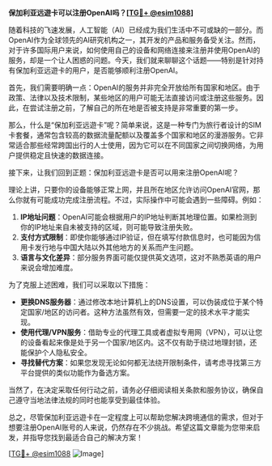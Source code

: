 **保加利亚远遊卡可以注册OpenAI吗？[[TG💪+ @esim1088](https://t.me/s/esim1088)]**

随着科技的飞速发展，人工智能（AI）已经成为我们生活中不可或缺的一部分。而OpenAI作为全球领先的AI研究机构之一，其开发的产品和服务备受关注。然而，对于许多国际用户来说，如何使用自己的设备和网络连接来注册并使用OpenAI的服务，却是一个让人困惑的问题。今天，我们就来聊聊这个话题——特别是针对持有保加利亚远遊卡的用户，是否能够顺利注册OpenAI。

首先，我们需要明确一点：OpenAI的服务并非完全开放给所有国家和地区。由于政策、法律以及技术限制，某些地区的用户可能无法直接访问或注册这些服务。因此，在尝试注册之前，了解自己的所在地是否被支持是非常重要的第一步。

那么，什么是“保加利亚远遊卡”呢？简单来说，这是一种专门为旅行者设计的SIM卡套餐，通常包含较高的数据流量配额以及覆盖多个国家和地区的漫游服务。它非常适合那些经常跨国出行的人士使用，因为它可以在不同国家之间切换网络，为用户提供稳定且快速的数据连接。

接下来，让我们回到正题：保加利亚远遊卡是否可以用来注册OpenAI呢？

理论上讲，只要你的设备能够正常上网，并且所在地区允许访问OpenAI官网，那么你就有可能成功完成注册流程。不过，实际操作中可能会遇到一些障碍。例如：

1. **IP地址问题**：OpenAI可能会根据用户的IP地址判断其地理位置。如果检测到你的IP地址来自未被支持的区域，则可能导致注册失败。
2. **支付方式限制**：即使你能够通过IP验证，但在填写付款信息时，也可能因为信用卡发行地与中国大陆以外其他地方的关系而产生问题。
3. **语言与文化差异**：部分服务界面可能仅提供英文选项，这对不熟悉英语的用户来说会增加难度。

为了克服上述困难，我们可以采取以下措施：

- **更换DNS服务器**：通过修改本地计算机上的DNS设置，可以伪装成位于某个特定国家/地区的访问者。这种方法虽然有效，但需要一定的技术水平才能实现。
- **使用代理/VPN服务**：借助专业的代理工具或者虚拟专用网（VPN），可以让您的设备看起来像是处于另一个国家/地区内。这不仅有助于绕过地理封锁，还能保护个人隐私安全。
- **寻找替代方案**：如果您发现无论如何都无法绕开限制条件，请考虑寻找第三方平台提供的类似功能作为备选方案。

当然了，在决定采取任何行动之前，请务必仔细阅读相关条款和服务协议，确保自己遵守当地法律法规的同时也能享受到最佳体验。

总之，尽管保加利亚远遊卡在一定程度上可以帮助您解决跨境通信的需求，但对于想要注册OpenAI账号的人来说，仍然存在不少挑战。希望这篇文章能为您带来启发，并指导您找到最适合自己的解决方案！

[[TG💪+ @esim1088](https://t.me/s/esim1088) ![Image](https://i.postimg.cc/4NQfJmqS/Snipaste-2025-05-13-00-14-12.png)]